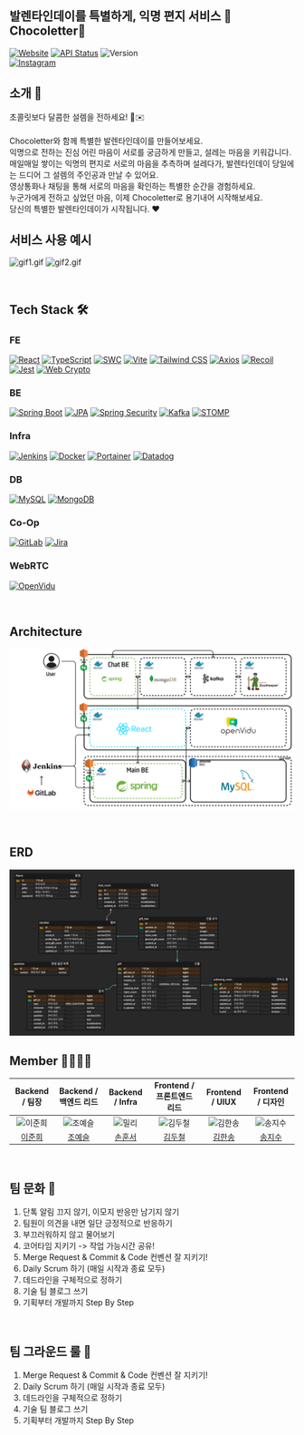 ## 발렌타인데이를 특별하게, 익명 편지 서비스 🍫Chocoletter🍫

[![Website](https://img.shields.io/badge/Link-초코레터-pink)](https://www.chocolate-letter.com)
[![API Status](https://img.shields.io/badge/API-Swagger-green)](https://api.chocolate-letter.com/swagger-ui/index.html)
![Version](https://img.shields.io/badge/Version-0.1.0-yellow)
<br>
[![Instagram](https://img.shields.io/badge/Instagram-E4405F?logo=instagram&logoColor=white)](https://www.instagram.com/chocoletter_official/?igsh=NmkxdG5ldjl5cm4x#)
<br>


## 소개 🍫

초콜릿보다 달콤한 설렘을 전하세요! 🍫✉️ <br><br>
Chocoletter와 함께 특별한 발렌타인데이를 만들어보세요. <br>
익명으로 전하는 진심 어린 마음이 서로를 궁금하게 만들고, 설레는 마음을 키워갑니다.<br>
매일매일 쌓이는 익명의 편지로 서로의 마음을 추측하며 설레다가, 발렌타인데이 당일에는 드디어 그 설렘의 주인공과 만날 수 있어요. <br>
영상통화나 채팅을 통해 서로의 마음을 확인하는 특별한 순간을 경험하세요. <br>
누군가에게 전하고 싶었던 마음, 이제 Chocoletter로 용기내어 시작해보세요. <br>당신의 특별한 발렌타인데이가 시작됩니다. ❤️
<br>

## 서비스 사용 예시

![gif1.gif](./readmeImg/gif1.gif)
![gif2.gif](./readmeImg/gif2.gif)

<br>

## Tech Stack 🛠️

### FE
[![React](https://img.shields.io/badge/React-61DAFB?style=for-the-badge&logo=react&logoColor=black)](https://reactjs.org/)
[![TypeScript](https://img.shields.io/badge/TypeScript-3178C6?style=for-the-badge&logo=typescript&logoColor=white)](https://www.typescriptlang.org/)
[![SWC](https://img.shields.io/badge/SWC-000000?style=for-the-badge&logo=swc&logoColor=white)](https://swc.rs/)
[![Vite](https://img.shields.io/badge/Vite-646CFF?style=for-the-badge&logo=vite&logoColor=white)](https://vitejs.dev/)
[![Tailwind CSS](https://img.shields.io/badge/Tailwind_CSS-06B6D4?style=for-the-badge&logo=tailwind-css&logoColor=white)](https://tailwindcss.com/)
[![Axios](https://img.shields.io/badge/Axios-5A29E4?style=for-the-badge&logo=axios&logoColor=white)](https://axios-http.com/)
[![Recoil](https://img.shields.io/badge/Recoil-1B1F23?style=for-the-badge&logo=recoil&logoColor=white)](https://recoiljs.org/)
[![Jest](https://img.shields.io/badge/Jest-C21325?style=for-the-badge&logo=jest&logoColor=white)](https://jestjs.io/)
[![Web Crypto](https://img.shields.io/badge/Web_Crypto-FFBB00?style=for-the-badge)](https://developer.mozilla.org/en-US/docs/Web/API/Web_Crypto_API)

### BE
[![Spring Boot](https://img.shields.io/badge/Spring_Boot-6DB33F?style=for-the-badge&logo=spring-boot&logoColor=white)](https://spring.io/projects/spring-boot) [![JPA](https://img.shields.io/badge/JPA-6DB33F?style=for-the-badge&logo=spring&logoColor=white)](https://spring.io/projects/spring-data-jpa) [![Spring Security](https://img.shields.io/badge/Spring_Security-6DB33F?style=for-the-badge&logo=spring&logoColor=white)](https://spring.io/projects/spring-security) [![Kafka](https://img.shields.io/badge/Apache_Kafka-231F20?style=for-the-badge&logo=apache-kafka&logoColor=white)](https://kafka.apache.org/) [![STOMP](https://img.shields.io/badge/STOMP-000000?style=for-the-badge&logo=stomp&logoColor=white)](https://stomp.github.io/)

### Infra
[![Jenkins](https://img.shields.io/badge/Jenkins-D24939?style=for-the-badge&logo=jenkins&logoColor=white)](https://www.jenkins.io/) [![Docker](https://img.shields.io/badge/Docker-2496ED?style=for-the-badge&logo=docker&logoColor=white)](https://www.docker.com/) [![Portainer](https://img.shields.io/badge/Portainer-13BEF9?style=for-the-badge&logo=portainer&logoColor=white)](https://www.portainer.io/) [![Datadog](https://img.shields.io/badge/Datadog-FF7700?style=for-the-badge&logo=datadog&logoColor=white)](https://www.datadoghq.com/)

### DB
[![MySQL](https://img.shields.io/badge/MySQL-4479A1?style=for-the-badge&logo=mysql&logoColor=white)](https://www.mysql.com/) [![MongoDB](https://img.shields.io/badge/MongoDB-47A248?style=for-the-badge&logo=mongodb&logoColor=white)](https://www.mongodb.com/)

### Co-Op
[![GitLab](https://img.shields.io/badge/GitLab-FCA121?style=for-the-badge&logo=gitlab&logoColor=white)](https://about.gitlab.com/)
[![Jira](https://img.shields.io/badge/Jira-0052CC?style=for-the-badge&logo=jira&logoColor=white)](https://www.atlassian.com/software/jira)


### WebRTC
[![OpenVidu](https://img.shields.io/badge/OpenVidu-2C2C2C?style=for-the-badge&logo=openvidu&logoColor=white)](https://openvidu.io/)


<br>


## Architecture

![architecture.png](./readmeImg/architecture.png)

<br>

## ERD

![erd.png](./readmeImg/erd.png)
<br>

## Member 👨‍👩‍👧‍👦


|                                   Backend / 팀장                                    |                                  Backend / 백엔드 리드                                  |                                  Backend / Infra                                   |                           Frontend / 프론트엔드 리드                            |                                 Frontend / UIUX                                  |                                  Frontend / 디자인                                   |
| :-------------------------------------------------------------------------------: | :--------------------------------------------------------------------------------: | :--------------------------------------------------------------------------------: | :----------------------------------------------------------------------: | :------------------------------------------------------------------------------: | :-------------------------------------------------------------------------------: |
| <img src="https://avatars.githubusercontent.com/Jun2-Lee" width=400px alt="이준희"/> | <img src="https://avatars.githubusercontent.com/yeseul106" width=400px alt="조예슬"/> | <img src="https://avatars.githubusercontent.com/Son-Hunseo" width=400px alt="밀리"/> | <img src="https://avatars.githubusercontent.com/Doocheol" width=400px alt="김두철"> | <img src="https://avatars.githubusercontent.com/Lycirrus" width=400px alt="김한송"> | <img src="https://avatars.githubusercontent.com/sjisu7525" width=400px alt="송지수"> |
|                        [이준희](https://github.com/Jun2-Lee)                         |                                  [조예슬](https://github.com/yeseul106)                                  |                        [손훈서](https://github.com/Son-Hunseo)                        |                                   [김두철](https://github.com/Doocheol)                                    |                        [김한송](https://github.com/Lycirrus)                        |                        [송지수](https://github.com/sjisu7525)                        |
<br>


## 팀 문화 🌱

1. 단톡 알림 끄지 않기, 이모지 반응만 남기지 않기
2. 팀원이 의견을 내면 일단 긍정적으로 반응하기
3. 부끄러워하지 않고 물어보기
4. 코어타임 지키기 -> 작업 가능시간 공유!
1. Merge Request & Commit & Code 컨벤션 잘 지키기!
2. Daily Scrum 하기 (매일 시작과 종료 모두)
3. 데드라인을 구체적으로 정하기
4. 기술 팀 블로그 쓰기
5. 기획부터 개발까지 Step By Step
<br>


## 팀 그라운드 룰 🎯

1. Merge Request & Commit & Code 컨벤션 잘 지키기!
2. Daily Scrum 하기 (매일 시작과 종료 모두)
3. 데드라인을 구체적으로 정하기
4. 기술 팀 블로그 쓰기
5. 기획부터 개발까지 Step By Step
<br>
